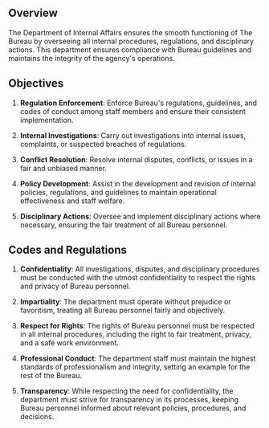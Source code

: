 
## Overview
The Department of Internal Affairs ensures the smooth functioning of The Bureau by overseeing all internal procedures, regulations, and disciplinary actions. This department ensures compliance with Bureau guidelines and maintains the integrity of the agency's operations.

## Objectives

1. **Regulation Enforcement**: Enforce Bureau's regulations, guidelines, and codes of conduct among staff members and ensure their consistent implementation.

2. **Internal Investigations**: Carry out investigations into internal issues, complaints, or suspected breaches of regulations.

3. **Conflict Resolution**: Resolve internal disputes, conflicts, or issues in a fair and unbiased manner.

4. **Policy Development**: Assist in the development and revision of internal policies, regulations, and guidelines to maintain operational effectiveness and staff welfare.

5. **Disciplinary Actions**: Oversee and implement disciplinary actions where necessary, ensuring the fair treatment of all Bureau personnel.

## Codes and Regulations

1. **Confidentiality**: All investigations, disputes, and disciplinary procedures must be conducted with the utmost confidentiality to respect the rights and privacy of Bureau personnel.

2. **Impartiality**: The department must operate without prejudice or favoritism, treating all Bureau personnel fairly and objectively.

3. **Respect for Rights**: The rights of Bureau personnel must be respected in all internal procedures, including the right to fair treatment, privacy, and a safe work environment.

4. **Professional Conduct**: The department staff must maintain the highest standards of professionalism and integrity, setting an example for the rest of the Bureau.

5. **Transparency**: While respecting the need for confidentiality, the department must strive for transparency in its processes, keeping Bureau personnel informed about relevant policies, procedures, and decisions.
